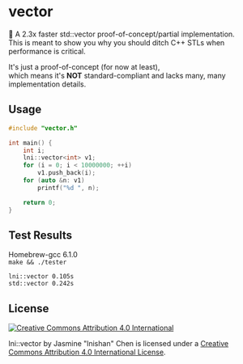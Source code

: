 # vector

:purple_heart: A 2.3x faster std::vector proof-of-concept/partial implementation.  
This is meant to show you why you should ditch C++ STLs when performance is critical.

It's just a proof-of-concept (for now at least),  
which means it's **NOT** standard-compliant and lacks many, many implementation details.


## Usage

```cpp
#include "vector.h"

int main() {
	int i;
	lni::vector<int> v1;
	for (i = 0; i < 10000000; ++i)
		v1.push_back(i);
	for (auto &n: v1)
	 	printf("%d ", n);

	return 0;
}
```


## Test Results

Homebrew-gcc 6.1.0  
`make && ./tester`

```
lni::vector 0.105s
std::vector 0.242s
```


## License

[![Creative Commons Attribution 4.0 International](https://i.creativecommons.org/l/by/4.0/88x31.png)](http://creativecommons.org/licenses/by/4.0/)

lni::vector by Jasmine "lnishan" Chen is licensed under a [Creative Commons Attribution 4.0 International License](http://creativecommons.org/licenses/by/4.0/).
